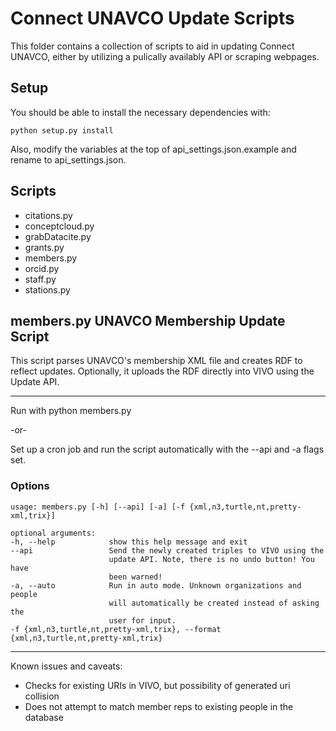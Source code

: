 # Connect UNAVCO Update Scripts
This folder contains a collection of scripts to aid in updating Connect UNAVCO, either by utilizing a pulically availably API or scraping webpages.

## Setup
You should be able to install the necessary dependencies with:
```
python setup.py install
```

Also, modify the variables at the top of api_settings.json.example and rename to api_settings.json.

## Scripts
- citations.py
- conceptcloud.py
- grabDatacite.py
- grants.py
- members.py
- orcid.py
- staff.py
- stations.py

## members.py UNAVCO Membership Update Script
This script parses UNAVCO's membership XML file and creates RDF to reflect updates. Optionally, it uploads the RDF directly into VIVO using the Update API.
- - - -
Run with python members.py

-or-

Set up a cron job and run the script automatically with the --api and -a flags set.

### Options
```
usage: members.py [-h] [--api] [-a] [-f {xml,n3,turtle,nt,pretty-xml,trix}]

optional arguments:
-h, --help            show this help message and exit
--api                 Send the newly created triples to VIVO using the
                      update API. Note, there is no undo button! You have
                      been warned!
-a, --auto            Run in auto mode. Unknown organizations and people
                      will automatically be created instead of asking the
                      user for input.
-f {xml,n3,turtle,nt,pretty-xml,trix}, --format {xml,n3,turtle,nt,pretty-xml,trix}
```

---
Known issues and caveats:

*	Checks for existing URIs in VIVO, but possibility of generated uri collision
*	Does not attempt to match member reps to existing people in the database

